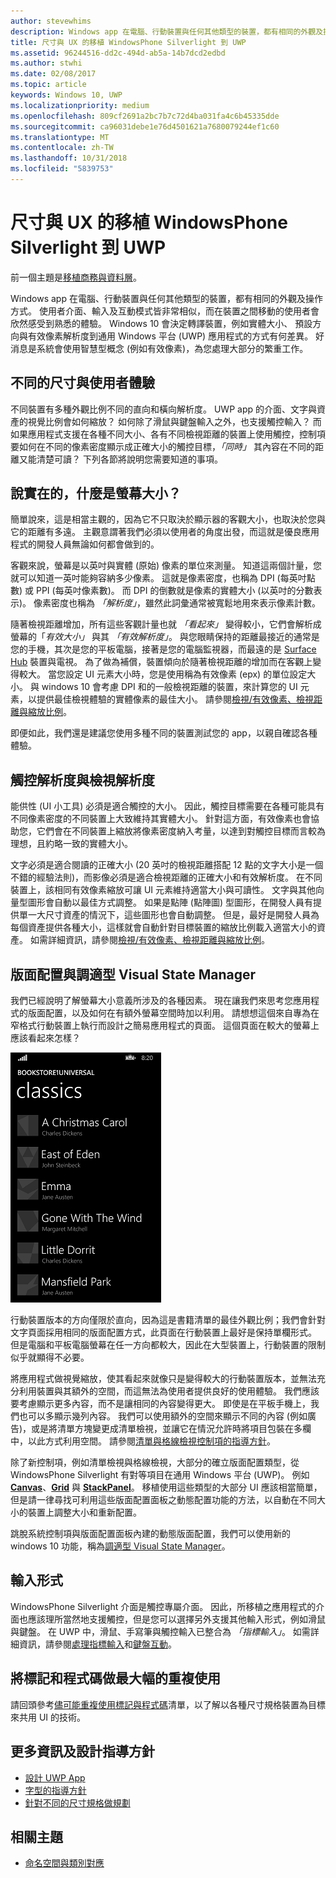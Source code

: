 ```yaml
---
author: stevewhims
description: Windows app 在電腦、行動裝置與任何其他類型的裝置，都有相同的外觀及操作方式。 使用者介面、輸入及互動模式皆非常相似，而在裝置之間移動的使用者會欣然感受到熟悉的體驗。
title: 尺寸與 UX 的移植 WindowsPhone Silverlight 到 UWP
ms.assetid: 96244516-dd2c-494d-ab5a-14b7dcd2edbd
ms.author: stwhi
ms.date: 02/08/2017
ms.topic: article
keywords: Windows 10, UWP
ms.localizationpriority: medium
ms.openlocfilehash: 809cf2691a2bc7b7c72d4ba031fa4c6b45335dde
ms.sourcegitcommit: ca96031debe1e76d4501621a7680079244ef1c60
ms.translationtype: MT
ms.contentlocale: zh-TW
ms.lasthandoff: 10/31/2018
ms.locfileid: "5839753"
---
```

#  <a name="porting-windowsphone-silverlight-to-uwp-for-form-factor-and-ux"></a>尺寸與 UX 的移植 WindowsPhone Silverlight 到 UWP


前一個主題是[移植商務與資料層](wpsl-to-uwp-business-and-data.md)。

Windows app 在電腦、行動裝置與任何其他類型的裝置，都有相同的外觀及操作方式。 使用者介面、輸入及互動模式皆非常相似，而在裝置之間移動的使用者會欣然感受到熟悉的體驗。 Windows 10 會決定轉譯裝置，例如實體大小、 預設方向與有效像素解析度到通用 Windows 平台 (UWP) 應用程式的方式有何差異。 好消息是系統會使用智慧型概念 (例如有效像素)，為您處理大部分的繁重工作。

## <a name="different-form-factors-and-user-experience"></a>不同的尺寸與使用者體驗

不同裝置有多種外觀比例不同的直向和橫向解析度。 UWP app 的介面、文字與資產的視覺比例會如何縮放？ 如何除了滑鼠與鍵盤輸入之外，也支援觸控輸入？ 而如果應用程式支援在各種不同大小、各有不同檢視距離的裝置上使用觸控，控制項要如何在不同的像素密度顯示成正確大小的觸控目標，*「同時」* 其內容在不同的距離又能清楚可讀？ 下列各節將說明您需要知道的事項。

## <a name="what-is-the-size-of-a-screen-really"></a>說實在的，什麼是螢幕大小？

簡單說來，這是相當主觀的，因為它不只取決於顯示器的客觀大小，也取決於您與它的距離有多遠。 主觀意謂著我們必須以使用者的角度出發，而這就是優良應用程式的開發人員無論如何都會做到的。

客觀來說，螢幕是以英吋與實體 (原始) 像素的單位來測量。 知道這兩個計量，您就可以知道一英吋能夠容納多少像素。 這就是像素密度，也稱為 DPI (每英吋點數) 或 PPI (每英吋像素數)。 而 DPI 的倒數就是像素的實體大小 (以英吋的分數表示)。 像素密度也稱為 *「解析度」*，雖然此詞彙通常被寬鬆地用來表示像素計數。

隨著檢視距離增加，所有這些客觀計量也就 *「看起來」* 變得較小，它們會解析成螢幕的「*有效大小」* 與其 *「有效解析度」*。 與您眼睛保持的距離最接近的通常是您的手機，其次是您的平板電腦，接著是您的電腦監視器，而最遠的是 [Surface Hub](http://www.microsoft.com/microsoft-surface-hub) 裝置與電視。 為了做為補償，裝置傾向於隨著檢視距離的增加而在客觀上變得較大。 當您設定 UI 元素大小時，您是使用稱為有效像素 (epx) 的單位設定大小。 與 windows 10 會考慮 DPI 和的一般檢視距離的裝置，來計算您的 UI 元素，以提供最佳檢視體驗的實體像素的最佳大小。 請參閱[檢視/有效像素、檢視距離與縮放比例](wpsl-to-uwp-porting-xaml-and-ui.md)。

即便如此，我們還是建議您使用多種不同的裝置測試您的 app，以親自確認各種體驗。

## <a name="touch-resolution-and-viewing-resolution"></a>觸控解析度與檢視解析度

能供性 (UI 小工具) 必須是適合觸控的大小。 因此，觸控目標需要在各種可能具有不同像素密度的不同裝置上大致維持其實體大小。 針對這方面，有效像素也會協助您，它們會在不同裝置上縮放將像素密度納入考量，以達到對觸控目標而言較為理想，且約略一致的實體大小。

文字必須是適合閱讀的正確大小 (20 英吋的檢視距離搭配 12 點的文字大小是一個不錯的經驗法則)，而影像必須是適合檢視距離的正確大小和有效解析度。 在不同裝置上，該相同有效像素縮放可讓 UI 元素維持適當大小與可讀性。 文字與其他向量型圖形會自動以最佳方式調整。 如果是點陣 (點陣圖) 型圖形，在開發人員有提供單一大尺寸資產的情況下，這些圖形也會自動調整。 但是，最好是開發人員為每個資產提供各種大小，這樣就會自動針對目標裝置的縮放比例載入適當大小的資產。 如需詳細資訊，請參閱[檢視/有效像素、檢視距離與縮放比例](wpsl-to-uwp-porting-xaml-and-ui.md)。

## <a name="layout-and-adaptive-visual-state-manager"></a>版面配置與調適型 Visual State Manager

我們已經說明了解螢幕大小意義所涉及的各種因素。 現在讓我們來思考您應用程式的版面配置，以及如何在有額外螢幕空間時加以利用。 請想想這個來自專為在窄格式行動裝置上執行而設計之簡易應用程式的頁面。 這個頁面在較大的螢幕上應該看起來怎樣？

![移植的 Windows Phone 市集 app](images/wpsl-to-uwp-case-studies/c01-04-uni-phone-app-ported.png)

行動裝置版本的方向僅限於直向，因為這是書籍清單的最佳外觀比例；我們會針對文字頁面採用相同的版面配置方式，此頁面在行動裝置上最好是保持單欄形式。 但是電腦和平板電腦螢幕在任一方向都較大，因此在大型裝置上，行動裝置的限制似乎就顯得不必要。

將應用程式做視覺縮放，使其看起來就像只是變得較大的行動裝置版本，並無法充分利用裝置與其額外的空間，而這無法為使用者提供良好的使用體驗。 我們應該要考慮顯示更多內容，而不是讓相同的內容變得更大。 即使是在平板手機上，我們也可以多顯示幾列內容。 我們可以使用額外的空間來顯示不同的內容 (例如廣告)，或是將清單方塊變更成清單檢視，並讓它在情況允許時將項目包裝在多欄中，以此方式利用空間。 請參閱[清單與格線檢視控制項的指導方針](https://msdn.microsoft.com/library/windows/apps/mt186889)。

除了新控制項，例如清單檢視與格線檢視，大部分的確立版面配置類型，從 WindowsPhone Silverlight 有對等項目在通用 Windows 平台 (UWP)。 例如 [**Canvas**](https://msdn.microsoft.com/library/windows/apps/br209267)、[**Grid**](https://msdn.microsoft.com/library/windows/apps/br242704) 與 [**StackPanel**](https://msdn.microsoft.com/library/windows/apps/br209635)。 移植使用這些類型的大部分 UI 應該相當簡單，但是請一律尋找可利用這些版面配置面板之動態配置功能的方法，以自動在不同大小的裝置上調整大小和重新配置。

跳脫系統控制項與版面配置面板內建的動態版面配置，我們可以使用新的 windows 10 功能，稱為[調適型 Visual State Manager](wpsl-to-uwp-porting-xaml-and-ui.md)。

## <a name="input-modalities"></a>輸入形式

WindowsPhone Silverlight 介面是觸控專屬介面。 因此，所移植之應用程式的介面也應該理所當然地支援觸控，但是您可以選擇另外支援其他輸入形式，例如滑鼠與鍵盤。 在 UWP 中，滑鼠、手寫筆與觸控輸入已整合為 *「指標輸入」*。 如需詳細資訊，請參閱[處理指標輸入](https://msdn.microsoft.com/library/windows/apps/mt404610)和[鍵盤互動](https://msdn.microsoft.com/library/windows/apps/mt185607)。

## <a name="maximizing-markup-and-code-re-use"></a>將標記和程式碼做最大幅的重複使用

請回頭參考[儘可能重複使用標記與程式碼](wpsl-to-uwp-porting-to-a-uwp-project.md)清單，以了解以各種尺寸規格裝置為目標來共用 UI 的技術。

## <a name="more-info-and-design-guidelines"></a>更多資訊及設計指導方針

-   [設計 UWP App](http://dev.windows.com/design)
-   [字型的指導方針](https://msdn.microsoft.com/library/windows/apps/hh700394)
-   [針對不同的尺寸規格做規劃](https://msdn.microsoft.com/library/windows/apps/dn958435)

## <a name="related-topics"></a>相關主題

* [命名空間與類別對應](wpsl-to-uwp-namespace-and-class-mappings.md)

